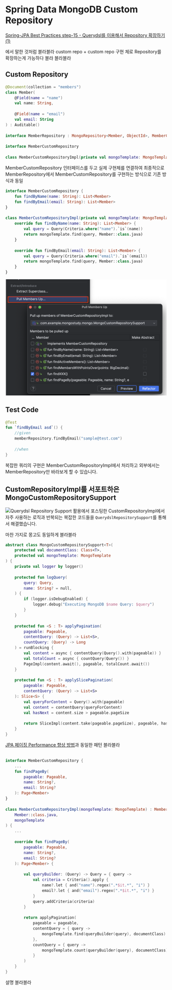 # Spring Data MongoDB Custom Repository

[Spring-JPA Best Practices step-15 - Querydsl를 이용해서 Repository 확장하기 (1)](https://cheese10yun.github.io/spring-jpa-best-15/)

에서 말한 것처럼 블라블라 custom repo + custom repo 구현 체로 Repository를 확장하는게 가능하다 블라 블라블라


## Custom Repository

```kotlin
@Document(collection = "members")
class Member(
    @Field(name = "name")
    val name: String,

    @Field(name = "email")
    val email: String
) : Auditable()

interface MemberRepository : MongoRepository<Member, ObjectId>, MemberCustomRepository, QuerydslPredicateExecutor<Member>

interface MemberCustomRepository

class MemberCustomRepositoryImpl(private val mongoTemplate: MongoTemplate) : MemberCustomRepository
```

MemberCustomRepository 인터페이스를 두고 실제 구현체를 연결하여 최종적으로 MemberRepository에서 MemberCustomRepository를 구현하는 방식으로 기존 방식과 동일


```kotlin
interface MemberCustomRepository {
    fun findByName(name: String): List<Member>
    fun findByEmail(email: String): List<Member>
}

class MemberCustomRepositoryImpl(private val mongoTemplate: MongoTemplate) : MemberCustomRepository {
    override fun findByName(name: String): List<Member> {
        val query = Query(Criteria.where("name").`is`(name))
        return mongoTemplate.find(query, Member::class.java)
    }

    override fun findByEmail(email: String): List<Member> {
        val query = Query(Criteria.where("email").`is`(email))
        return mongoTemplate.find(query, Member::class.java)
    }
}
```

![](images/custom-01.png)

## Test Code

```kotlin
@Test
fun `findByEmail asd`() {
    //given
    memberRepository.findByEmail("sample@test.com")

    //when
}
```

복잡한 쿼리의 구현은 MemberCustomRepositoryImpl에서 처리하고 외부에서는 MemberRepository만 바라보게 할 수 있습니다.


## CustomRepositoryImpl를 서포트하은 MongoCustomRepositorySupport 

![Querydsl Repository Support 활용](https://cheese10yun.github.io/querydsl-support/)에서 포스팅한 CustomRepositoryImpl에서 자주 사용하는 로직과 반복되는 복잡한 코드들을 `QuerydslRepositorySupport`를 통해서 해결했습니다.

마찬 가지로 몽고도 동일하게 블라블라

```kotlin
abstract class MongoCustomRepositorySupport<T>(
    protected val documentClass: Class<T>,
    protected val mongoTemplate: MongoTemplate
) {
    private val logger by logger()

    protected fun logQuery(
        query: Query,
        name: String? = null,
    ) {
        if (logger.isDebugEnabled) {
            logger.debug("Executing MongoDB $name Query: $query")
        }
    }

    protected fun <S : T> applyPagination(
        pageable: Pageable,
        contentQuery: (Query) -> List<S>,
        countQuery: (Query) -> Long
    ) = runBlocking {
        val content = async { contentQuery(Query().with(pageable)) }
        val totalCount = async { countQuery(Query()) }
        PageImpl(content.await(), pageable, totalCount.await())
    }

    protected fun <S : T> applySlicePagination(
        pageable: Pageable,
        contentQuery: (Query) -> List<S>
    ): Slice<S> {
        val queryForContent = Query().with(pageable)
        val content = contentQuery(queryForContent)
        val hasNext = content.size > pageable.pageSize

        return SliceImpl(content.take(pageable.pageSize), pageable, hasNext)
    }
}
```

[JPA 페이징 Performance 향상 방법](https://cheese10yun.github.io/page-performance/)과 동일한 패턴 블라블라



```kotlin

interface MemberCustomRepository {
    ...
    fun findPageBy(
        pageable: Pageable,
        name: String?,
        email: String?
    ): Page<Member>
}

class MemberCustomRepositoryImpl(mongoTemplate: MongoTemplate) : MemberCustomRepository, MongoCustomRepositorySupport<Member>(
    Member::class.java,
    mongoTemplate
) {
    ...
    
    override fun findPageBy(
        pageable: Pageable,
        name: String?,
        email: String?
    ): Page<Member> {

        val queryBuilder: (Query) -> Query = { query ->
            val criteria = Criteria().apply {
                name?.let { and("name").regex(".*$it.*", "i") }
                email?.let { and("email").regex(".*$it.*", "i") }
            }
            query.addCriteria(criteria)
        }

        return applyPagination(
            pageable = pageable,
            contentQuery = { query ->
                mongoTemplate.find(queryBuilder(query), documentClass)
            },
            countQuery = { query ->
                mongoTemplate.count(queryBuilder(query), documentClass)
            }
        )
    }
}
```

설명 블라블라



